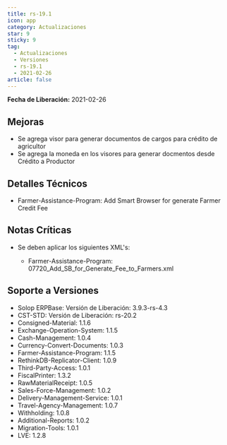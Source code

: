 ```yaml
---
title: rs-19.1
icon: app
category: Actualizaciones
star: 9
sticky: 9
tag:
  - Actualizaciones
  - Versiones
  - rs-19.1
  - 2021-02-26
article: false
---
```


**Fecha de Liberación:** 2021-02-26

## Mejoras

- Se agrega visor para generar documentos de cargos para crédito de agricultor
- Se agrega la moneda en los visores para generar docmentos desde Crédito a Productor

## Detalles Técnicos

- Farmer-Assistance-Program: Add Smart Browser for generate Farmer Credit Fee

## Notas Críticas

- Se deben aplicar los siguientes XML's:

  - Farmer-Assistance-Program: 07720_Add_SB_for_Generate_Fee_to_Farmers.xml

## Soporte a Versiones

- Solop ERPBase: Versión de Liberación: 3.9.3-rs-4.3
- CST-STD: Versión de Liberación: rs-20.2
- Consigned-Material: 1.1.6
- Exchange-Operation-System: 1.1.5
- Cash-Management: 1.0.4
- Currency-Convert-Documents: 1.0.3
- Farmer-Assistance-Program: 1.1.5
- RethinkDB-Replicator-Client: 1.0.9
- Third-Party-Access: 1.0.1
- FiscalPrinter: 1.3.2
- RawMaterialReceipt: 1.0.5
- Sales-Force-Management: 1.0.2
- Delivery-Management-Service: 1.0.1
- Travel-Agency-Management: 1.0.7
- Withholding: 1.0.8
- Additional-Reports: 1.0.2
- Migration-Tools: 1.0.1
- LVE: 1.2.8

